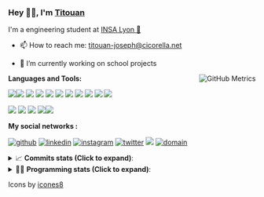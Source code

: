 <!--
**titouan-joseph/titouan-joseph** is a ✨ _special_ ✨ repository because its `README.md` (this file) appears on your GitHub profile.

Here are some ideas to get you started:

- 🔭 I’m currently working on ...
- 🌱 I’m currently learning ...
- 👯 I’m looking to collaborate on ...
- 🤔 I’m looking for help with ...
- 💬 Ask me about ...
- 📫 How to reach me: ...
- 😄 Pronouns: ...
- ⚡ Fun fact: ...
-->

### Hey 👋🏽, I'm [Titouan](https://github.com/Titouan-Joseph) 

I'm a engineering student at  [INSA Lyon 🦏](https://www.insa-lyon.fr/en/)

- 📫 How to reach me: [titouan-joseph@cicorella.net](mailto:titouan-joseph@cicorella.net)
- 🔭 I’m currently working on school projects


  <img align="right" alt="GitHub Metrics" src="https://metrics.lecoq.io/titouan-joseph" />

**Languages and Tools:**

[<img src="https://img.icons8.com/color/48/000000/python.png"/>]()[<img src="https://img.icons8.com/color/48/000000/java-coffee-cup-logo.png"/>]() [<img src="https://img.icons8.com/color/48/000000/c-programming.png"/>]() [<img src="https://img.icons8.com/color/48/000000/javascript.png"/>]() [<img src="https://img.icons8.com/color/48/000000/selenium-test-automation.png"/>]() [<img src="https://img.icons8.com/color/48/000000/git.png"/>]() [<img src="https://img.icons8.com/color/48/000000/console.png"/>]() [<img src="https://img.icons8.com/color/48/000000/android-os.png"/>]() [<img src="https://img.icons8.com/color/48/000000/pycharm.png"/>]() [<img src="https://img.icons8.com/color/48/000000/virtualbox.png"/>]() [<img src="https://img.icons8.com/color/48/000000/windows-10.png"/>]()

[<img src="https://img.icons8.com/color/48/000000/linux.png"/>]() [<img src="https://img.icons8.com/color/48/000000/nginx.png"/>]() [<img src="https://img.icons8.com/color/48/000000/raspberry-pi.png"/>]() [<img src="https://img.icons8.com/color/48/000000/docker.png"/>]()[<img src="https://img.icons8.com/color/48/000000/visual-studio-code-2019.png"/>]()

**My social networks :**

[<img src='https://img.icons8.com/fluent/48/000000/github.png' alt="github">](https://github.com/titouan-joseph)  [<img src='https://img.icons8.com/color/48/000000/linkedin.png' alt='linkedin'>](https://www.linkedin.com/in/titouan-joseph-revol/)  [<img src='https://img.icons8.com/color/48/000000/instagram-new.png' alt='instagram'>](https://www.instagram.com/tit_re/)  [<img src='https://img.icons8.com/color/48/000000/twitter.png' alt='twitter'>](https://twitter.com/josephrevol) [<img src="https://img.icons8.com/color/48/000000/facebook.png"/>](https://www.facebook.com/titre01) [<img src="https://img.icons8.com/fluent/48/000000/domain.png" alt="domain"/>](https://titouan-joseph.cicorella.net)

<details>
 <summary>📈 <b>Commits stats (Click to expand)</b>: </summary>
    <a href="https://sourcerer.io/titouan-joseph"><img src="https://img.shields.io/badge/Python-148%20commits-orange.svg" alt=""></a>
    <a href="https://sourcerer.io/titouan-joseph"><img src="https://img.shields.io/badge/Java-27%20commits-orange.svg" alt=""></a>
    <a href="https://sourcerer.io/titouan-joseph"><img src="https://img.shields.io/badge/C-23%20commits-orange.svg" alt=""></a>
    <a href="https://sourcerer.io/titouan-joseph"><img src="https://img.shields.io/badge/JavaScript-18%20commits-orange.svg" alt=""></a>
</details>


<details>
 <summary>👨‍💻 <b>Programming stats (Click to expand)</b>: </summary>
<!--START_SECTION:waka-->
**🐱 My Github Data** 

> 🏆 127 Contributions in the Year 2021
 > 
> 📦 51.6 kB Used in Github's Storage 
 > 
> 🚫 Not Opted to Hire
 > 
> 📜 25 Public Repositories 
 > 
> 🔑 2 Private Repositories  
 > 
**I'm an Early 🐤** 

```text
🌞 Morning    75 commits     ████░░░░░░░░░░░░░░░░░░░░░   17.99% 
🌆 Daytime    160 commits    █████████░░░░░░░░░░░░░░░░   38.37% 
🌃 Evening    140 commits    ████████░░░░░░░░░░░░░░░░░   33.57% 
🌙 Night      42 commits     ██░░░░░░░░░░░░░░░░░░░░░░░   10.07%

```
📅 **I'm Most Productive on Wednesday** 

```text
Monday       57 commits     ███░░░░░░░░░░░░░░░░░░░░░░   13.67% 
Tuesday      67 commits     ████░░░░░░░░░░░░░░░░░░░░░   16.07% 
Wednesday    109 commits    ██████░░░░░░░░░░░░░░░░░░░   26.14% 
Thursday     52 commits     ███░░░░░░░░░░░░░░░░░░░░░░   12.47% 
Friday       44 commits     ██░░░░░░░░░░░░░░░░░░░░░░░   10.55% 
Saturday     37 commits     ██░░░░░░░░░░░░░░░░░░░░░░░   8.87% 
Sunday       51 commits     ███░░░░░░░░░░░░░░░░░░░░░░   12.23%

```


📊 **This Week I Spent My Time On** 

```text
⌚︎ Time Zone: Europe/Paris

💬 Programming Languages: 
YAML                     1 hr 10 mins        ██████████░░░░░░░░░░░░░░░   42.04% 
Docker                   29 mins             ████░░░░░░░░░░░░░░░░░░░░░   17.36% 
JSON                     22 mins             ███░░░░░░░░░░░░░░░░░░░░░░   13.45% 
JavaScript               20 mins             ███░░░░░░░░░░░░░░░░░░░░░░   12.19% 
Other                    14 mins             ██░░░░░░░░░░░░░░░░░░░░░░░   8.91%

🔥 Editors: 
VS Code                  2 hrs 36 mins       ███████████████████████░░   93.55% 
PyCharm                  10 mins             █░░░░░░░░░░░░░░░░░░░░░░░░   6.45%

🐱‍💻 Projects: 
testingrepo              1 hr 35 mins        ██████████████░░░░░░░░░░░   57.13% 
frontend                 33 mins             █████░░░░░░░░░░░░░░░░░░░░   20.11% 
etc                      14 mins             ██░░░░░░░░░░░░░░░░░░░░░░░   8.8% 
backend                  12 mins             ██░░░░░░░░░░░░░░░░░░░░░░░   7.51% 
code-enonce              7 mins              █░░░░░░░░░░░░░░░░░░░░░░░░   4.6%

💻 Operating System: 
Windows                  2 hrs 47 mins       █████████████████████████   100.0%

```

**I Mostly Code in Python** 

```text
Python                   16 repos            █████████████░░░░░░░░░░░░   53.33% 
JavaScript               3 repos             ██░░░░░░░░░░░░░░░░░░░░░░░   10.0% 
HTML                     2 repos             █░░░░░░░░░░░░░░░░░░░░░░░░   6.67% 
C                        2 repos             █░░░░░░░░░░░░░░░░░░░░░░░░   6.67% 
MATLAB                   2 repos             █░░░░░░░░░░░░░░░░░░░░░░░░   6.67%

```



<!--END_SECTION:waka-->

</details>

Icons by [icones8](https://icones8.fr/)
